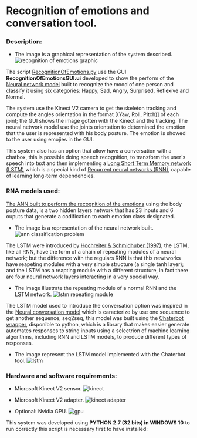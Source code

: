 # Recognition of emotions and conversation tool.

### Description:

* The image is a graphical representation of the system described.
![recognition of emotions graphic](https://user-images.githubusercontent.com/31509775/32928110-61e7ab6a-cb1e-11e7-990b-3b2147f6dc75.PNG)


The script [RecognitionOfEmotions.py](https://github.com/Ing-Mk-FranJa07/SYSTEM-OF-HUMAN-HUMANID-INTERACTION-THROUGH-THE-RECOGNITION-AND-LEARNING-OF-BODY-LANGUAGE/blob/master/Emotions%20Recognition/RecognitionOfEmotions.py) use the GUI **RecognitionOfEmotionsGUI.ui** developed to show the perform of the [Neural network model](https://github.com/Ing-Mk-FranJa07/SYSTEM-OF-HUMAN-HUMANID-INTERACTION-THROUGH-THE-RECOGNITION-AND-LEARNING-OF-BODY-LANGUAGE/tree/master/Nueral%20Networks/Classify%20emotions) built to recognize the mood of one person and classify it using six categories: Happy, Sad, Angry, Surprised, Reflexive and Normal. 

The system use the Kinect V2 camera to get the skeleton tracking and compute the angles orientation in the format [(Yaw, Roll, Pitch)] of each joint; the GUI shows the image gotten with the Kinect and the tracking. The neural network model use the joints orientation to determined the emotion that the user is represented with his body posture. The emotion is showed to the user using emojies in the GUI.

This system also has an option that allow have a conversation with a chatbox, this is possible doing speech recognition, to transform the user's speech into text and then implementing a [Long Short Term Memory network (LSTM)](http://colah.github.io/posts/2015-08-Understanding-LSTMs/) which is a special kind of [Recurrent neural networks (RNN)](http://www.felixgers.de/papers/phd.pdf), capable of learning long-term dependencies. 


### RNA models used:

[The ANN built to perform the recognition of the emotions](https://github.com/Ing-Mk-FranJa07/SYSTEM-OF-HUMAN-HUMANID-INTERACTION-THROUGH-THE-RECOGNITION-AND-LEARNING-OF-BODY-LANGUAGE/tree/master/Nueral%20Networks/Classify%20emotions) using the body posture data, is a two hidden layers network that has 23 inputs and 6 ouputs that generate a codification to each emotion class designated.

* The image is a representation of the neural network built.
![ann classification problem](https://user-images.githubusercontent.com/31509775/32928269-202f9f10-cb1f-11e7-8cfe-25d3a82e2511.PNG)

The LSTM were introduced by [Hochreiter & Schmidhuber (1997)](https://www.researchgate.net/publication/13853244_Long_Short-term_Memory), the LSTM, like all RNN, have the form of a chain of repeating modules of a neural network; but the difference with the regulars RNN is that this newtworks have reapeting modules with a very simple structure (a single tanh layer); and the LSTM has a reapting module with a different structure, in fact there are four neural network layers interacting in a very special way.

* The image illustrate the repeating module of a normal RNN and the LSTM network.
![lstm repeating module](https://user-images.githubusercontent.com/31509775/32632538-ffd338f6-c571-11e7-91e5-ac63bf978448.png)

The LSTM model used to introduce the conversation option was inspired in the [Neural conversation model](https://arxiv.org/pdf/1506.05869v3.pdf) which is caracterize by use one sequence to get another sequence, seq2seq, this model was built using the [Chaterbot wrapper](http://chatterbot.readthedocs.io/en/stable/index.html), disponible to python, which is a library that makes easier generate automates responses to string inputs using a selectrion of machine learning algorithms, including RNN and LSTM models, to produce different types of responses. 

* The image represent the LSTM model implemented with the Chaterbot tool.
![lstm](https://user-images.githubusercontent.com/31509775/32928662-1654f376-cb21-11e7-9464-0a1ebd1df5c9.png)

### Hardware and software requirements:

* Microsoft Kinect V2 sensor.
![kinect](https://user-images.githubusercontent.com/31509775/32930198-222ed504-cb2b-11e7-8455-ba7d30df2631.jpg)

* Microsoft Kinect V2 adapter. 
![kinect adapter](https://user-images.githubusercontent.com/31509775/32930206-2a22a600-cb2b-11e7-86f9-96ecb8669ddc.jpg)

* Optional: Nvidia GPU.
![gpu](https://user-images.githubusercontent.com/31509775/32930230-5831bcfc-cb2b-11e7-8005-4cac20045a18.png)


This system was developed using **PYTHON 2.7 (32 bits) in WINDOWS 10** to run correctly this script is necessary first to have installed:



